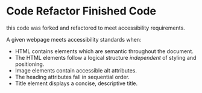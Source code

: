 # Code Refactor Finished Code

this code was forked and refactored to meet accessibility requirements.

A given webpage meets accessibility standards when:
+ HTML contains elements which are semantic throughout the document.
+ The HTML elements follow a logical structure *independent* of styling and positioning.
+ Image elements contain accessible alt attributes.
+ The heading attributes fall in sequential order.
+ Title element displays a concise, descriptive title.
